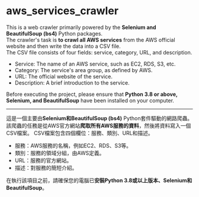 # aws_services_crawler

This is a web crawler primarily powered by the **Selenium and BeautifulSoup (bs4)** Python packages.  
The crawler's task is **to crawl all AWS services** from the AWS official website and then write the data into a CSV file.  
The CSV file consists of four fields: service, category, URL, and description.  
- Service: The name of an AWS service, such as EC2, RDS, S3, etc.
- Category: The service's area group, as defined by AWS.
- URL: The official website of the service.
- Description: A brief introduction to the service.

Before executing the project, please ensure that **Python 3.8 or above, Selenium, and BeautifulSoup** have been installed on your computer.

***

這是一個主要由**Selenium和BeautifulSoup (bs4)** Python套件驅動的網路爬蟲。
該爬蟲的任務是從AWS官方網站**爬取所有AWS服務的資料**，然後將資料寫入一個CSV檔案。
CSV檔案包含四個欄位：服務、類別、URL和描述。

- 服務：AWS服務的名稱，例如EC2、RDS、S3等。
- 類別：服務的領域分組，由AWS定義。
- URL：服務的官方網站。
- 描述：對服務的簡短介紹。

在執行該項目之前，請確保您的電腦已**安裝Python 3.8或以上版本、Selenium和BeautifulSoup**。
